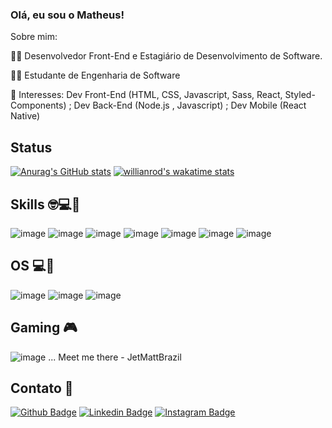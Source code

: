 ### Olá, eu sou o Matheus! 

Sobre mim:

👨‍💻 Desenvolvedor Front-End e Estagiário de Desenvolvimento de Software.

👨‍🎓 Estudante de Engenharia de Software

🎯 Interesses: Dev Front-End (HTML, CSS, Javascript, Sass, React, Styled-Components) ; Dev Back-End (Node.js , Javascript) ; Dev Mobile (React Native)


## Status

[![Anurag's GitHub stats](https://github-readme-stats.vercel.app/api?username=mattsilverio&show_icons=true&theme=tokyonight)](https://github.com/anuraghazra/github-readme-stats)
[![willianrod's wakatime stats](https://github-readme-stats.vercel.app/api/wakatime?username=mattsilverio)](https://github.com/anuraghazra/github-readme-stats)

## Skills 🤓💻🚀
![image](https://img.shields.io/badge/HTML5-E34F26?style=for-the-badge&logo=html5&logoColor=white) ![image](https://img.shields.io/badge/CSS3-1572B6?style=for-the-badge&logo=css3&logoColor=white) ![image](https://img.shields.io/badge/JavaScript-F7DF1E?style=for-the-badge&logo=javascript&logoColor=black) ![image](https://img.shields.io/badge/React-20232A?style=for-the-badge&logo=react&logoColor=61DAFB) ![image](https://img.shields.io/badge/React_Native-20232A?style=for-the-badge&logo=react&logoColor=61DAFB) ![image](https://img.shields.io/badge/Sass-CC6699?style=for-the-badge&logo=sass&logoColor=white) ![image](https://img.shields.io/badge/styled--components-DB7093?style=for-the-badge&logo=styled-components&logoColor=white)

## OS 💻📱
![image](https://img.shields.io/badge/Android-3DDC84?style=for-the-badge&logo=android&logoColor=white) ![image](https://img.shields.io/badge/Windows-0078D6?style=for-the-badge&logo=windows&logoColor=white) ![image](https://img.shields.io/badge/Ubuntu-E95420?style=for-the-badge&logo=ubuntu&logoColor=white)

## Gaming 🎮
![image](https://img.shields.io/badge/Xbox-107C10?style=for-the-badge&logo=xbox&logoColor=white) ... Meet me there - JetMattBrazil

## Contato 📱
[![Github Badge](https://img.shields.io/badge/GitHub-100000?style=for-the-badge&logo=github&logoColor=white)](https://github.com/MattSilverio) [![Linkedin Badge](https://img.shields.io/badge/LinkedIn-0077B5?style=for-the-badge&logo=linkedin&logoColor=white)](https://www.linkedin.com/in/matheusphillipo/) [![Instagram Badge](https://img.shields.io/badge/Instagram-E4405F?style=for-the-badge&logo=instagram&logoColor=white)](https://www.instagram.com/matt_fis/)
